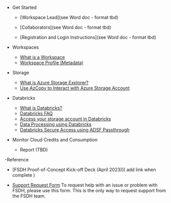 - Get Started
  - [Workspace Lead](see Word doc - format tbd)

  - [Collaborators](see Word doc - format tbd)
     
   - [Registration and Login Instructions](see Word doc - format tbd)

- Workspaces
  - [What is a Workspace](/UserGuide/Workspace/Workspace.md)
  - [Workspace Profile (Metadata)](/UserGuide/Workspace/Workspace-Profile-Metadata.md)
  
- Storage
  - [What is Azure Storage Explorer?](/UserGuide/Storage/Datahub-AzureStorage.md)
  - [Use AzCopy to Interact with Azure Storage Account](/UserGuide/Storage/Use-AzCopy.md)

- Databricks
  - [What is Databricks?](/UserGuide/Databricks/Databricks.md)
  - [Databricks FAQ](/UserGuide/Databricks/Databricks-FAQ.md)
  - [Access your storage account in Databricks](/UserGuide/Databricks/Access-your-storage-account-in-Databricks.md)
  - [Data Processing using Databricks](/UserGuide/Databricks/Data-Processing-using-Databricks.md)
  - [Databricks Secure Access using ADSF Passthrough](/UserGuide/Databricks/Databricks---Secure-Access-using-ADSF-Passthrough.md)

- Monitor Cloud Credits and Consumption
  - Report (TBD)
  
-Reference
  - [FSDH Proof-of-Concept Kick-off Deck (April 2023)]( add link when complete ) 

- [Support Request Form](https://forms.office.com/r/zk82ehvUtv) 
  To request help with an issue or problem with FSDH, please use this form. This is the only way to request support from the FSDH team.



